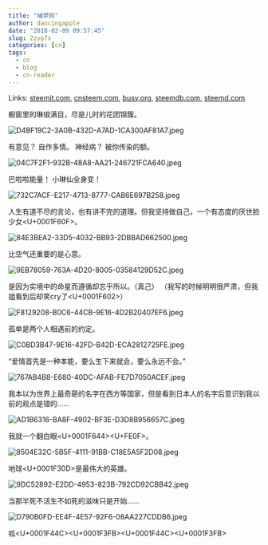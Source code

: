 ```yaml
---
title: "捕梦网"
author: dancingapple
date: "2018-02-09 09:57:45"
slug: 2zyp7s
categories: [cn]
tags: 
  - cn
  - blog
  - cn-reader
---
```


Links: [steemit.com](https://steemit.com/cn/@dancingapple/2zyp7s), [cnsteem.com](https://cnsteem.com/cn/@dancingapple/2zyp7s), [busy.org](https://busy.org/cn/@dancingapple/2zyp7s), [steemdb.com](https://steemdb.com/cn/@dancingapple/2zyp7s), [steemd.com](https://steemd.com/cn/@dancingapple/2zyp7s)

橱窗里的琳琅满目，尽是儿时的花团锦簇。

![D4BF19C2-3A0B-432D-A7AD-1CA300AF81A7.jpeg](https://steemitimages.com/DQmTwSh8Cs65N4ZDEJ2NBgJvcMtruUkCse1Stq6XenVTnZb/D4BF19C2-3A0B-432D-A7AD-1CA300AF81A7.jpeg)

有意见？
自作多情。
神经病？
被你传染的额。

![04C7F2F1-932B-48A8-AA21-246721FCA640.jpeg](https://steemitimages.com/DQmeDM5ku8Dv7fyY2E92YWxkLAnx1fSM3GGzM7nMr1sAo2e/04C7F2F1-932B-48A8-AA21-246721FCA640.jpeg)

巴啦啦能量！
小琳仙全身变！

![732C7ACF-E217-4713-8777-CAB6E697B258.jpeg](https://steemitimages.com/DQmU1WZsQ9uC5bXVjtNJac75HzZ96eTGXY1VM8TPLK1igxD/732C7ACF-E217-4713-8777-CAB6E697B258.jpeg)

人生有道不尽的言论，也有讲不完的道理。但我坚持做自己，一个有态度的厌世脸少女<U+0001F60F>。

![84E3BEA2-33D5-4032-BB93-2DBBAD662500.jpeg](https://steemitimages.com/DQmZTSr75KvGEUJcUwNKEJirgqHFNfJwTSaK8FWmLup1b1W/84E3BEA2-33D5-4032-BB93-2DBBAD662500.jpeg)

比空气还重要的是心意。

![9EB78059-763A-4D20-8005-03584129D52C.jpeg](https://steemitimages.com/DQmTvfxH6oEvusECvYPyB1U7Rr1FRUic83ez1fzEbcy5JfA/9EB78059-763A-4D20-8005-03584129D52C.jpeg)

是因为实境中的命星而遵循却忘乎所以。（真己）
（我写的时候明明很严肃，但我姐看到后却笑cry了<U+0001F602>）

![F8129208-B0C6-44CB-9E16-4D2B20407EF6.jpeg](https://steemitimages.com/DQma1XaWAwWunyy9UWvhdCg2Mg3Sy9CSaS25HjkCmbwLZp6/F8129208-B0C6-44CB-9E16-4D2B20407EF6.jpeg)

孤单是两个人相遇前的约定。

![C0BD3B47-9E16-42FD-B42D-ECA2812725FE.jpeg](https://steemitimages.com/DQmdxsruDdJrw6jSSjStvSwo5SgU37xKiLCpykv4h6qWAYM/C0BD3B47-9E16-42FD-B42D-ECA2812725FE.jpeg)

“爱情首先是一种本能，要么生下来就会，要么永远不会。”

![767AB4B8-E680-40DC-AFAB-FE7D7050ACEF.jpeg](https://steemitimages.com/DQmQW32H2uXS7iMsCxrFePef4X6UPrmG49HAZ9xBqvHonVq/767AB4B8-E680-40DC-AFAB-FE7D7050ACEF.jpeg)

我本以为世界上最奇葩的名字在西方等国家，但是看到日本人的名字后意识到我以前的观点是错的......

![AD1B6316-BA8F-4902-BF3E-D3D8B956657C.jpeg](https://steemitimages.com/DQmcyGjFZYmzHhksEZ3GfoqTFfukJnppjeYstWswLY5A3u9/AD1B6316-BA8F-4902-BF3E-D3D8B956657C.jpeg)

我就一个翻白眼<U+0001F644><U+FE0F>。

![8504E32C-5B5F-4111-91BB-C18E5A5F2D08.jpeg](https://steemitimages.com/DQmcZfkqZkDucfADUgkKXz7fxGMBoXhcDdj4offu5sFMjfL/8504E32C-5B5F-4111-91BB-C18E5A5F2D08.jpeg)

地球<U+0001F30D>是最伟大的英雄。

![9DC52892-E2DD-4953-823B-792CD92CBB42.jpeg](https://steemitimages.com/DQmYxWHNx7zLh6RLTkvHhw7LaPXNUHokg4QPdeEsA2YPAyi/9DC52892-E2DD-4953-823B-792CD92CBB42.jpeg)

当那半死不活生不如死的滋味只是开始......

![D790B0FD-EE4F-4E57-92F6-08AA227CDDB6.jpeg](https://steemitimages.com/DQmTYqYYC1wUBCPBAMnkHvxHWCaJ9M1ztxMtZt1jqCuM4hk/D790B0FD-EE4F-4E57-92F6-08AA227CDDB6.jpeg)

呱<U+0001F44C><U+0001F3FB><U+0001F44C><U+0001F3FB>
